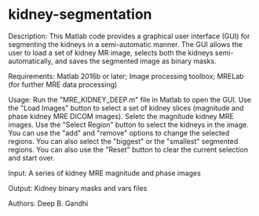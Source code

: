 # kidney-segmentation

Description:
This Matlab code provides a graphical user interface (GUI) for segmenting the kidneys in a semi-automatic manner. The GUI allows the user to load a set of kidney MR image, selects both the kidneys semi-automatically, and saves the segmented image as binary masks. 

Requirements:
Matlab 2016b or later; 
Image processing toolbox; 
MRELab (for further MRE data processing)

Usage:
Run the "MRE_KIDNEY_DEEP.m" file in Matlab to open the GUI. Use the "Load Images" button to select a set of kidney slices (magnitude and phase kidney MRE DICOM images). Seletc the magnitude kidney MRE images. Use the "Select Region" button to select the kidneys in the image. You can use the "add" and "remove" options to change the selected regions. You can also select the "biggest" or the "smallest" segmented regions. You can also use the "Reset" button to clear the current selection and start over.

Input:
A series of kidney MRE magnitude and phase images

Output:
Kidney binary masks and vars files

Authors:
Deep B. Gandhi
